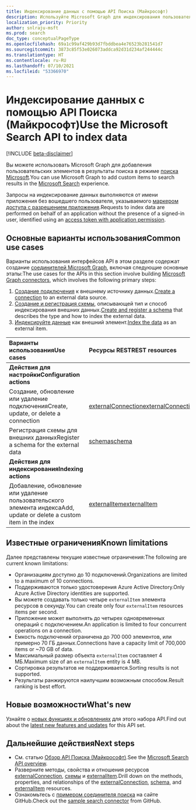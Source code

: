 ```yaml
---
title: Индексирование данных с помощью API Поиска (Майкрософт)
description: Используйте Microsoft Graph для индексирования пользовательских элементов в службе поиска Microsoft.
localization_priority: Priority
author: snlraju-msft
ms.prod: search
doc_type: conceptualPageType
ms.openlocfilehash: 69a1c99af429b93d7fbddbea4e76523b281541d7
ms.sourcegitcommit: 3873c85f53e026073addca92d31d234af244444c
ms.translationtype: HT
ms.contentlocale: ru-RU
ms.lasthandoff: 07/10/2021
ms.locfileid: "53366970"
---
```

# <a name="use-the-microsoft-search-api-to-index-data"></a><span data-ttu-id="7979d-103">Индексирование данных с помощью API Поиска (Майкрософт)</span><span class="sxs-lookup"><span data-stu-id="7979d-103">Use the Microsoft Search API to index data</span></span>

[!INCLUDE [beta-disclaimer](../../includes/beta-disclaimer.md)]

<span data-ttu-id="7979d-104">Вы можете использовать Microsoft Graph для добавления пользовательских элементов в результаты поиска в режиме [поиска Microsoft](/microsoftsearch/overview-microsoft-search).</span><span class="sxs-lookup"><span data-stu-id="7979d-104">You can use Microsoft Graph to add custom items to search results in the [Microsoft Search](/microsoftsearch/overview-microsoft-search) experience.</span></span>

<span data-ttu-id="7979d-105">Запросы на индексирование данных выполняются от имени приложения без вошедшего пользователя, указываемого [маркером доступа с разрешением приложения](/graph/auth-v2-service).</span><span class="sxs-lookup"><span data-stu-id="7979d-105">Requests to index data are performed on behalf of an application without the presence of a signed-in user, identified using an [access token with application permission](/graph/auth-v2-service).</span></span>

## <a name="common-use-cases"></a><span data-ttu-id="7979d-106">Основные варианты использования</span><span class="sxs-lookup"><span data-stu-id="7979d-106">Common use cases</span></span>

<span data-ttu-id="7979d-107">Варианты использования интерфейсов API в этом разделе содержат создание [соединителей Microsoft Graph](/microsoftsearch/connectors-overview), включая следующие основные этапы:</span><span class="sxs-lookup"><span data-stu-id="7979d-107">The use cases for the APIs in this section involve building [Microsoft Graph connectors](/microsoftsearch/connectors-overview), which involves the following primary steps:</span></span>

1. <span data-ttu-id="7979d-108">[Создание подключения](../api/external-post-connections.md) к внешнему источнику данных.</span><span class="sxs-lookup"><span data-stu-id="7979d-108">[Create a connection](../api/external-post-connections.md) to an external data source.</span></span>
2. <span data-ttu-id="7979d-109">[Создание и регистрация схемы](../api/externalconnection-post-schema.md), описывающей тип и способ индексирования внешних данных.</span><span class="sxs-lookup"><span data-stu-id="7979d-109">[Create and register a schema](../api/externalconnection-post-schema.md) that describes the type and how to index the external data.</span></span>
3. <span data-ttu-id="7979d-110">[Индексируйте данные](../api/externalconnection-put-items.md) как внешний элемент.</span><span class="sxs-lookup"><span data-stu-id="7979d-110">[Index the data](../api/externalconnection-put-items.md) as an external item.</span></span>

| <span data-ttu-id="7979d-111">Варианты использования</span><span class="sxs-lookup"><span data-stu-id="7979d-111">Use cases</span></span>                                        | <span data-ttu-id="7979d-112">Ресурсы REST</span><span class="sxs-lookup"><span data-stu-id="7979d-112">REST resources</span></span>                              | <span data-ttu-id="7979d-113">См. также</span><span class="sxs-lookup"><span data-stu-id="7979d-113">See also</span></span> |
|:-------------------------------------------------|:--------------------------------------------|:--|
| <span data-ttu-id="7979d-114">**Действия для настройки**</span><span class="sxs-lookup"><span data-stu-id="7979d-114">**Configuration actions**</span></span>                        |                                             |   |
| <span data-ttu-id="7979d-115">Создание, обновление или удаление подключения</span><span class="sxs-lookup"><span data-stu-id="7979d-115">Create, update, or delete a connection</span></span>           | [<span data-ttu-id="7979d-116">externalConnection</span><span class="sxs-lookup"><span data-stu-id="7979d-116">externalConnection</span></span>](externalconnection.md) | [<span data-ttu-id="7979d-117">Методы externalConnection</span><span class="sxs-lookup"><span data-stu-id="7979d-117">externalConnection methods</span></span>](externalconnection.md#methods) |
| <span data-ttu-id="7979d-118">Регистрация схемы для внешних данных</span><span class="sxs-lookup"><span data-stu-id="7979d-118">Register a schema for the external data</span></span>          | [<span data-ttu-id="7979d-119">schema</span><span class="sxs-lookup"><span data-stu-id="7979d-119">schema</span></span>](schema.md)                         | [<span data-ttu-id="7979d-120">Методы schema</span><span class="sxs-lookup"><span data-stu-id="7979d-120">schema methods</span></span>](schema.md#methods) |
| <span data-ttu-id="7979d-121">**Действия для индексирования**</span><span class="sxs-lookup"><span data-stu-id="7979d-121">**Indexing actions**</span></span>                             |                                             |   |
| <span data-ttu-id="7979d-122">Добавление, обновление или удаление пользовательского элемента индекса</span><span class="sxs-lookup"><span data-stu-id="7979d-122">Add, update or delete a custom item in the index</span></span> | [<span data-ttu-id="7979d-123">externalItem</span><span class="sxs-lookup"><span data-stu-id="7979d-123">externalItem</span></span>](externalitem.md)             | [<span data-ttu-id="7979d-124">Методы externalItem</span><span class="sxs-lookup"><span data-stu-id="7979d-124">externalItem methods</span></span>](externalItem.md#methods) |

## <a name="known-limitations"></a><span data-ttu-id="7979d-125">Известные ограничения</span><span class="sxs-lookup"><span data-stu-id="7979d-125">Known limitations</span></span>

<span data-ttu-id="7979d-126">Далее представлены текущие известные ограничения:</span><span class="sxs-lookup"><span data-stu-id="7979d-126">The following are current known limitations:</span></span>

- <span data-ttu-id="7979d-127">Организациям доступно до 10 подключений.</span><span class="sxs-lookup"><span data-stu-id="7979d-127">Organizations are limited to a maximum of 10 connections.</span></span>
- <span data-ttu-id="7979d-128">Поддерживаются только удостоверения Azure Active Directory.</span><span class="sxs-lookup"><span data-stu-id="7979d-128">Only Azure Active Directory identities are supported.</span></span>
- <span data-ttu-id="7979d-129">Вы можете создавать только четыре `externalItem` элемента ресурсов в секунду.</span><span class="sxs-lookup"><span data-stu-id="7979d-129">You can create only four `externalItem` resources items per second.</span></span>
- <span data-ttu-id="7979d-130">Приложение может выполнять до четырех одновременных операций с подключением.</span><span class="sxs-lookup"><span data-stu-id="7979d-130">An application is limited to four concurrent operations on a connection.</span></span>
- <span data-ttu-id="7979d-131">Емкость подключений ограничена до 700 000 элементов, или примерно 70 ГБ данных.</span><span class="sxs-lookup"><span data-stu-id="7979d-131">Connections have a capacity limit of 700,000 items or ~70 GB of data.</span></span>
- <span data-ttu-id="7979d-132">Максимальный размер объекта `externalItem` составляет 4 МБ.</span><span class="sxs-lookup"><span data-stu-id="7979d-132">Maximum size of an `externalItem` entity is 4 MB.</span></span>
- <span data-ttu-id="7979d-133">Сортировка результатов не поддерживается.</span><span class="sxs-lookup"><span data-stu-id="7979d-133">Sorting results is not supported.</span></span>
- <span data-ttu-id="7979d-134">Результаты ранжируются наилучшим возможным способом.</span><span class="sxs-lookup"><span data-stu-id="7979d-134">Result ranking is best effort.</span></span>

## <a name="whats-new"></a><span data-ttu-id="7979d-135">Новые возможности</span><span class="sxs-lookup"><span data-stu-id="7979d-135">What's new</span></span>
<span data-ttu-id="7979d-136">Узнайте о [новых функциях и обновлениях](/graph/whats-new-overview) для этого набора API.</span><span class="sxs-lookup"><span data-stu-id="7979d-136">Find out about the [latest new features and updates](/graph/whats-new-overview) for this API set.</span></span>

## <a name="next-steps"></a><span data-ttu-id="7979d-137">Дальнейшие действия</span><span class="sxs-lookup"><span data-stu-id="7979d-137">Next steps</span></span>

- <span data-ttu-id="7979d-138">См. статью [Обзор API Поиска (Майкрософт)](/graph/search-concept-overview).</span><span class="sxs-lookup"><span data-stu-id="7979d-138">See the [Microsoft Search API overview](/graph/search-concept-overview).</span></span>
- <span data-ttu-id="7979d-139">Разверните методы, свойства и отношения ресурсов [externalConnection](externalconnection.md), [схемы](schema.md) и [externalItem](externalitem.md).</span><span class="sxs-lookup"><span data-stu-id="7979d-139">Drill down on the methods, properties, and relationships of the [externalConnection](externalconnection.md), [schema](schema.md), and [externalItem](externalitem.md) resources.</span></span>
- <span data-ttu-id="7979d-140">Ознакомьтесь с [примером соединителя поиска](https://github.com/microsoftgraph/msgraph-search-connector-sample) на сайте GitHub.</span><span class="sxs-lookup"><span data-stu-id="7979d-140">Check out the [sample search connector](https://github.com/microsoftgraph/msgraph-search-connector-sample) from GitHub.</span></span>


